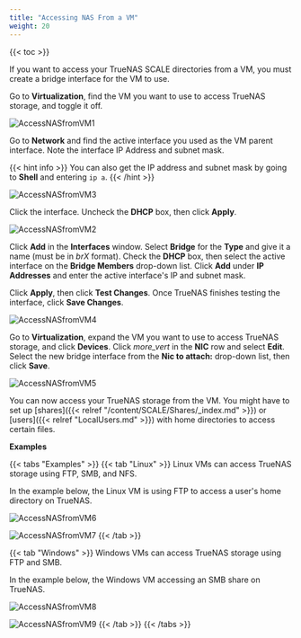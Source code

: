 ```yaml
---
title: "Accessing NAS From a VM"
weight: 20
---
```


{{< toc >}}

If you want to access your TrueNAS SCALE directories from a VM, you must create a bridge interface for the VM to use. 

Go to **Virtualization**, find the VM you want to use to access TrueNAS storage, and toggle it off.

![AccessNASfromVM1](/images/SCALE/AccessNASfromVM1.png "Toggle off VM")

Go to **Network** and find the active interface you used as the VM parent interface. Note the interface IP Address and subnet mask.

{{< hint info >}}
You can also get the IP address and subnet mask by going to **Shell** and entering `ip a`.
{{< /hint >}}

![AccessNASfromVM3](/images/SCALE/AccessNASfromVM3.png "Add IP and Subnet Mask")

Click the interface. Uncheck the **DHCP** box, then click **Apply**.

![AccessNASfromVM2](/images/SCALE/AccessNASfromVM2.png "Turn off DHCP")

Click **Add** in the **Interfaces** window. Select **Bridge** for the **Type** and give it a name (must be in *brX* format). Check the **DHCP** box, then select the active interface on the **Bridge Members** drop-down list. Click **Add** under **IP Addresses** and enter the active interface's IP and subnet mask.

Click **Apply**, then click **Test Changes**. Once TrueNAS finishes testing the interface, click **Save Changes**.

![AccessNASfromVM4](/images/SCALE/AccessNASfromVM4.png "Save Network Changes")

Go to **Virtualization**, expand the VM you want to use to access TrueNAS storage, and click **Devices**. Click <i class="material-icons" aria-hidden="true" title="System Update">more_vert</i> in the **NIC** row and select **Edit**.
Select the new bridge interface from the **Nic to attach:** drop-down list, then click **Save**.

![AccessNASfromVM5](/images/SCALE/AccessNASfromVM5.png "Save Network Changes")

You can now access your TrueNAS storage from the VM. You might have to set up [shares]({{< relref "/content/SCALE/Shares/_index.md" >}}) or [users]({{< relref "LocalUsers.md" >}}) with home directories to access certain files.

**Examples**

{{< tabs "Examples" >}}
{{< tab "Linux" >}}
Linux VMs can access TrueNAS storage using FTP, SMB, and NFS.

In the example below, the Linux VM is using FTP to access a user's home directory on TrueNAS.

![AccessNASfromVM6](/images/SCALE/AccessNASfromVM6.png "Connecting to FTP Path")

![AccessNASfromVM7](/images/SCALE/AccessNASfromVM7.png "FTP Home Directory")
{{< /tab >}}

{{< tab "Windows" >}}
Windows VMs can access TrueNAS storage using FTP and SMB.

In the example below, the Windows VM accessing an SMB share on TrueNAS.

![AccessNASfromVM8](/images/SCALE/AccessNASfromVM8.png "Enter SMB Share Path")

![AccessNASfromVM9](/images/SCALE/AccessNASfromVM9.png "SMB Share")
{{< /tab >}}
{{< /tabs >}}
